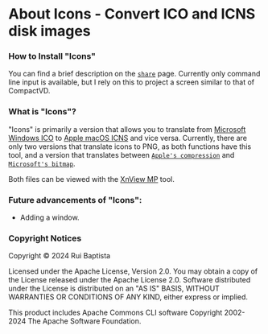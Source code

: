 # About Icons - Convert ICO and ICNS disk images

### How to Install "Icons"

You can find a brief description on the [`share`](https://github.com/eternalbits/iconStuff/tree/main/share/) 
page. Currently only command line input is available, but I rely on this to project 
a screen similar to that of CompactVD.

### What is "Icons"?

"Icons" is primarily a version that allows you to translate from [Microsoft Windows
ICO](https://en.wikipedia.org/wiki/ICO_(file_format)) to [Apple macOS
ICNS](https://en.wikipedia.org/wiki/Apple_Icon_Image_format) and vice versa.
Currently, there are only two versions that translate icons to PNG, as both 
functions have this tool, and a version that translates between [`Apple's
compression`](https://github.com/eternalbits/iconStuff/tree/main/java/icons/src/io/github/eternalbits/apple/) 
and [`Microsoft's bitmap`](https://github.com/eternalbits/iconStuff/tree/main/java/icons/src/io/github/eternalbits/bitmap/).

Both files can be viewed with the [XnView MP](https://www.xnview.com/en/xnviewmp/)
 tool.

### Future advancements of "Icons":
- Adding a window.

### Copyright Notices

Copyright © 2024 Rui Baptista

Licensed under the Apache License, Version 2.0. You may obtain a copy of the
 License released under the Apache License 2.0. Software distributed under
 the License is distributed on an "AS IS" BASIS, WITHOUT WARRANTIES OR
 CONDITIONS OF ANY KIND, either express or implied.

This product includes Apache Commons CLI software Copyright 2002-2024
 The Apache Software Foundation.